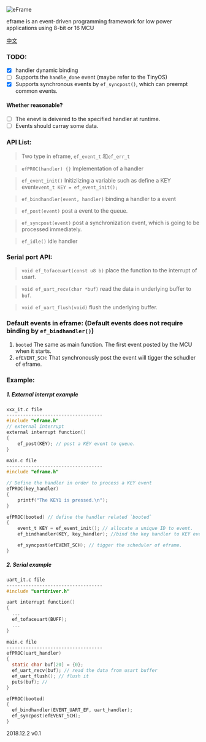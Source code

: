 ![eFrame](https://user-images.githubusercontent.com/10429180/49326426-1bc6b000-f58d-11e8-81a1-a65ba931b1a9.jpg)

eframe is an event-driven programming framework for low power applications using 8-bit or 16 MCU

[中文](https://github.com/yulincoder/eframe/blob/master/CNREADME.md)


### TODO:
 - [X] handler dynamic binding
 - [ ] Supports the `handle_done` event (maybe refer to the TinyOS)
 - [X] Supports synchronous events by `ef_syncpost()`, which can preempt common events. 
#### Whether reasonable?
 - [ ] The enevt is deivered to the specified handler at runtime.
 - [ ] Events should carray some data.

### API List:
> Two type in eframe, `ef_event_t` 和`ef_err_t`

> `efPROC(handler) {}` Implementation of a handler

> `ef_event_init()` Initizlizing a variable such as define a KEY event`event_t KEY = ef_event_init();`

> `ef_bindhandler(event, handler)` binding a handler to a event

> `ef_post(event)` post a event to the queue.

> `ef_syncpost(event)` post a synchronization event, which is going to be processed immediately.

> `ef_idle()` idle handler

### Serial port API:
> `void ef_tofaceuart(const u8 b)` place the function to the interrupt of usart.

> `void ef_uart_recv(char *buf)` read the data in underlying buffer to `buf`.

> `void ef_uart_flush(void)` flush the underlying buffer.


### Default events in eframe: (Default events does not require binding by `ef_bindhandler()`)
1. `booted` The same as main function. The first event posted by the MCU when it starts.
2. `efEVENT_SCH`: That synchronously post the event will tigger the schudler of eframe.  

### Example: 
##### 1. External interrpt example 
```C 
xxx_it.c file
-----------------------------------
#include "eframe.h"
// external interrupt 
external interrupt function()
{
    ef_post(KEY); // post a KEY event to queue.
}

main.c file
-----------------------------------
#include "eframe.h"

// Define the handler in order to process a KEY event
efPROC(key_handler)
{
    printf("The KEY1 is pressed.\n");
}

efPROC(booted) // define the handler related `booted` 
{
    event_t KEY = ef_event_init(); // allocate a unique ID to event.
    ef_bindhandler(KEY, key_handler); //bind the key handler to KEY event.

    ef_syncpost(efEVENT_SCH); // tigger the scheduler of eframe.
}
```
##### 2. Serial example 
```C
uart_it.c file
-----------------------------------
#include "uartdriver.h"

uart interrupt function()
{
  ...
  ef_tofaceuart(BUFF); 
  ...
}

main.c file
-----------------------------------
efPROC(uart_handler)
{
  static char buf[20] = {0};
  ef_uart_recv(buf); // read the data from usart buffer
  ef_uart_flush(); // flush it
  puts(buf); //
}

efPROC(booted)
{
  ef_bindhandler(EVENT_UART_EF, uart_handler); 
  ef_syncpost(efEVENT_SCH);
}
```

2018.12.2 v0.1

